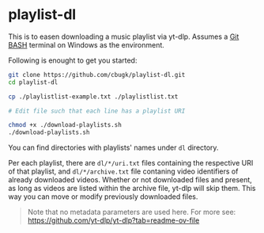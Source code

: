 # playlist-dl

This is to easen downloading a music playlist via yt-dlp.
Assumes a [Git BASH](https://git-scm.com/download/win) terminal on Windows as the environment.

Following is enought to get you started:

```bash
git clone https://github.com/cbugk/playlist-dl.git
cd playlist-dl
```

```bash
cp ./playlistlist-example.txt ./playlistlist.txt

# Edit file such that each line has a playlist URI
```

```bash
chmod +x ./download-playlists.sh
./download-playlists.sh
```

You can find directories with playlists' names under `dl` directory.

Per each playlist, there are `dl/*/uri.txt` files containing the respective URI of that playlist,
and `dl/*/archive.txt` file contaning video identifiers of already downloaded videos. Whether or not
downloaded files and present, as long as videos are listed within the archive file, yt-dlp will skip
them. This way you can move or modify previously downloaded files.

> Note that no metadata parameters are used here. For more see: https://github.com/yt-dlp/yt-dlp?tab=readme-ov-file
